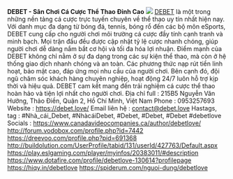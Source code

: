 **DEBET - Sân Chơi Cá Cược Thể Thao Đỉnh Cao**
![](https://s3-ap-northeast-1.amazonaws.com/g0v-hackmd-images/uploads/upload_46f2d8b915ead937050e2170c8a38a62.jpg)
<a href="https://debet.love/">DEBET</a> là một trong những nền tảng cá cược trực tuyến chuyên về thể thao uy tín nhất hiện nay. Với danh mục đa dạng từ bóng đá, tennis, bóng rổ đến các bộ môn eSports, DEBET cung cấp cho người chơi môi trường cá cược đầy tính cạnh tranh và minh bạch. Mọi trận đấu đều được cập nhật tỷ lệ cược nhanh chóng, giúp người chơi dễ dàng nắm bắt cơ hội và tối đa hóa lợi nhuận.
Điểm mạnh của DEBET không chỉ nằm ở sự đa dạng trong các sự kiện thể thao, mà còn ở hệ thống giao dịch nhanh chóng và an toàn. Các phương thức nạp rút tiền linh hoạt, bảo mật cao, đáp ứng mọi nhu cầu của người chơi. Bên cạnh đó, đội ngũ chăm sóc khách hàng chuyên nghiệp, hoạt động 24/7 luôn hỗ trợ kịp thời và hiệu quả. DEBET cam kết mang đến trải nghiệm cá cược thể thao hoàn hảo và tiện lợi nhất cho người chơi.
Địa chỉ full  : 215B5 Nguyễn Văn Hưởng, Thảo Điền, Quận 2, Hồ Chí Minh, Việt Nam
Phone :  0953257693
Website  :  <a href="https://debet.love/">https://debet.love/</a>
Email liên hệ   : contact@debet.love
Hastags, tag : #Nhà_cái_Debet, #NhàcáiDebet, #Debet, #Debet, #Debet #debetlove
Socials : 
<a href="https://www.canadavideocompanies.ca/author/debetlove/">https://www.canadavideocompanies.ca/author/debetlove/</a>
<a href="http://forum.vodobox.com/profile.php?id=7442">http://forum.vodobox.com/profile.php?id=7442</a>
<a href="https://dreevoo.com/profile.php?pid=691368">https://dreevoo.com/profile.php?pid=691368</a>
<a href="http://buildolution.com/UserProfile/tabid/131/userId/427763/Default.aspx">http://buildolution.com/UserProfile/tabid/131/userId/427763/Default.aspx</a>
<a href="https://play.eslgaming.com/player/myinfos/20383011/#description">https://play.eslgaming.com/player/myinfos/20383011/#description</a>
<a href="https://www.dotafire.com/profile/debetlove-130614?profilepage">https://www.dotafire.com/profile/debetlove-130614?profilepage</a>
<a href="https://hiqy.in/debetlove">https://hiqy.in/debetlove</a>
<a href="https://spiderum.com/nguoi-dung/debetlove">https://spiderum.com/nguoi-dung/debetlove</a>




